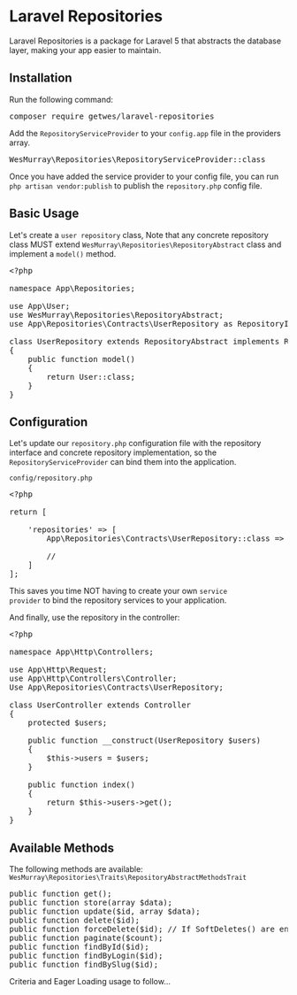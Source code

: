 # Laravel Repositories
Laravel Repositories is a package for Laravel 5 that abstracts the database layer, making your app easier to maintain.


## Installation
Run the following command:

<pre>
composer require getwes/laravel-repositories
</pre>

Add the <code>RepositoryServiceProvider</code> to your <code>config.app</code> file in the providers array.

<pre>
WesMurray\Repositories\RepositoryServiceProvider::class
</pre>

Once you have added the service provider to your config file, you can run <code>php artisan vendor:publish</code> to publish the <code>repository.php</code> config file.

## Basic Usage
Let's create a <code>user repository</code> class, Note that any concrete repository class MUST extend <code>WesMurray\Repositories\RepositoryAbstract</code> class and implement a <code>model()</code> method.

<pre>
&lt?php

namespace App\Repositories;

use App\User;
use WesMurray\Repositories\RepositoryAbstract;
use App\Repositories\Contracts\UserRepository as RepositoryInterface;

class UserRepository extends RepositoryAbstract implements RepositoryInterface
{
    public function model()
    {
        return User::class;
    }
}
</pre>

## Configuration

Let's update our <code>repository.php</code> configuration file with the repository interface and concrete repository implementation, so the <code>RepositoryServiceProvider</code> can bind them into the application.

<code>config/repository.php</code>
<pre>
&lt?php

return [

    'repositories' => [
        App\Repositories\Contracts\UserRepository::class => App\Repositories\UserRepository::class
        
        //
    ]
];
</pre>

This saves you time NOT having to create your own <code>service provider</code> to bind the repository services to your application.

And finally, use the repository in the controller:
<pre>
&lt?php

namespace App\Http\Controllers;

use App\Http\Request;
use App\Http\Controllers\Controller;
Use App\Repositories\Contracts\UserRepository;

class UserController extends Controller
{
    protected $users;
    
    public function __construct(UserRepository $users)
    {
        $this->users = $users;
    }
    
    public function index()
    {
        return $this->users->get();
    }
}
</pre>

## Available Methods
The following methods are available:
<br>
<code>WesMurray\Repositories\Traits\RepositoryAbstractMethodsTrait</code>

<pre>
public function get();
public function store(array $data);
public function update($id, array $data);
public function delete($id);
public function forceDelete($id); // If SoftDeletes() are enabled.
public function paginate($count);
public function findById($id);
public function findByLogin($id);
public function findBySlug($id);
</pre>

Criteria and Eager Loading usage to follow...
